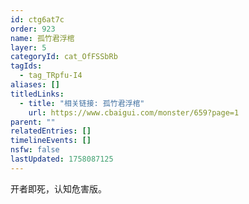 ```yaml
---
id: ctg6at7c
order: 923
name: 孤竹君浮棺
layer: 5
categoryId: cat_OfFSSbRb
tagIds:
  - tag_TRpfu-I4
aliases: []
titledLinks:
  - title: "相关链接: 孤竹君浮棺"
    url: https://www.cbaigui.com/monster/659?page=1
parent: ""
relatedEntries: []
timelineEvents: []
nsfw: false
lastUpdated: 1758087125
---
```


开者即死，认知危害版。